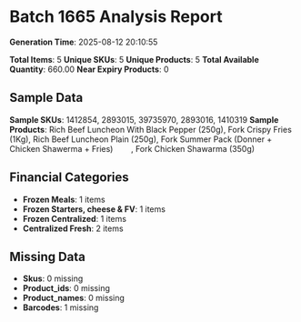 # Batch 1665 Analysis Report

**Generation Time**: 2025-08-12 20:10:55

**Total Items**: 5
**Unique SKUs**: 5
**Unique Products**: 5
**Total Available Quantity**: 660.00
**Near Expiry Products**: 0

## Sample Data
**Sample SKUs**: 1412854, 2893015, 39735970, 2893016, 1410319
**Sample Products**: Rich Beef Luncheon With Black Pepper (250g), Fork Crispy Fries (1Kg), Rich Beef Luncheon Plain (250g), Fork Summer Pack (Donner + Chicken Shawerma + Fries)        , Fork Chicken Shawarma (350g)

## Financial Categories
- **Frozen Meals**: 1 items
- **Frozen Starters, cheese & FV**: 1 items
- **Frozen Centralized**: 1 items
- **Centralized Fresh**: 2 items

## Missing Data
- **Skus**: 0 missing
- **Product_ids**: 0 missing
- **Product_names**: 0 missing
- **Barcodes**: 1 missing

